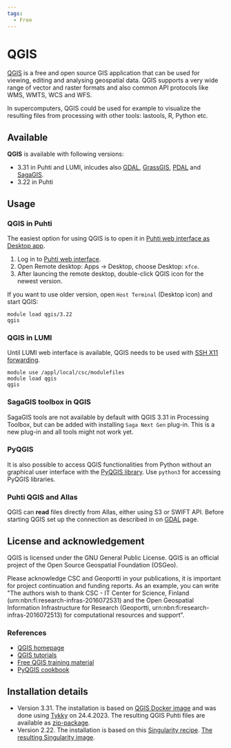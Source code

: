 ```yaml
---
tags:
  - Free
---
```


# QGIS

[QGIS](https://qgis.org/en/site/) is a free and open source GIS application that can be used for viewing, editing and analysing geospatial data. QGIS supports a very wide range of vector and raster formats and also common API protocols like WMS, WMTS, WCS and WFS. 

In supercomputers, QGIS could be used for example to visualize the resulting files from processing with other tools: lastools, R, Python etc.


## Available

__QGIS__ is available with following versions:

* 3.31 in Puhti and LUMI, inlcudes also [GDAL](gdal.md), [GrassGIS](grass.md), [PDAL](pdal.md) and [SagaGIS](saga-gis.md). 
* 3.22 in Puhti

## Usage

### QGIS in Puhti

The easiest option for using  QGIS is to open it in [Puhti web interface as Desktop app](../computing/webinterface/desktop.md).

1. Log in to [Puhti web interface](https://puhti.csc.fi). 
2. Open Remote desktop: Apps -> Desktop, choose Desktop: `xfce`. 
3. After launcing the remote desktop, double-click QGIS icon for the newest version.

If you want to use older version, open `Host Terminal` (Desktop icon) and start QGIS:

```
module load qgis/3.22
qgis
```

### QGIS in LUMI

Until LUMI web interface is available, QGIS needs to be used with [SSH X11 forwarding](../computing/connecting.md#using-graphical-applications).

```
module use /appl/local/csc/modulefiles
module load qgis
qgis
```

### SagaGIS toolbox in QGIS

SagaGIS tools are not available by default with QGIS 3.31 in Processing Toolbox, but can be added with installing `Saga Next Gen` plug-in. This is a new plug-in and all tools might not work yet.  

### PyQGIS

It is also possible to access QGIS functionalities from Python without an graphical user interface with the [PyQGIS library](https://docs.qgis.org/testing/en/docs/pyqgis_developer_cookbook/). Use `python3` for accessing PyQGIS libraries.


### Puhti QGIS and Allas

QGIS can __read__ files directly from Allas, either using S3 or SWIFT API. Before starting QGIS set up the connection as described in on [GDAL](gdal.md) page.

## License and acknowledgement

QGIS is licensed under the GNU General Public License. QGIS is an official project of the Open Source Geospatial Foundation (OSGeo).

Please acknowledge CSC and Geoportti in your publications, it is important for project continuation and funding reports.
As an example, you can write "The authors wish to thank CSC - IT Center for Science, Finland (urn:nbn:fi:research-infras-2016072531) and the Open Geospatial Information Infrastructure for Research (Geoportti, urn:nbn:fi:research-infras-2016072513) for computational resources and support".

### References

* [QGIS homepage](https://www.qgis.org/)
* [QGIS tutorials](https://www.qgistutorials.com/en/)
* [Free QGIS training material](https://qgis.org/en/site/forusers/trainingmaterial/index.html)
* [PyQGIS cookbook](https://docs.qgis.org/testing/en/docs/pyqgis_developer_cookbook/)

## Installation details

* Version 3.31. The installation is based on [QGIS Docker image](https://hub.docker.com/r/qgis/qgis) and was done using [Tykky](../computing/containers/tykky.md) on 24.4.2023. The resulting QGIS Puhti files are available as [zip-package](https://gis-containers.a3s.fi/qgis_3_31_tykky.zip). 
* Version 2.22. The installation is based on this [Singularity recipe](https://github.com/CSCfi/singularity-recipes/blob/main/qgis/qgis_plus_grass.def). [The resulting Singularity image](https://gis-containers.a3s.fi/qgis_3_22_grass_7_8_5.sif).
